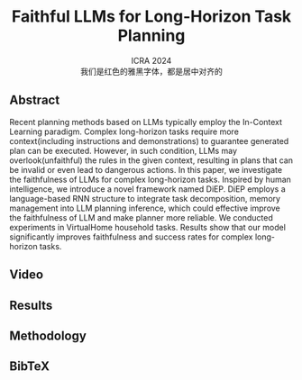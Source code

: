<h1 align="center"> Faithful LLMs for Long-Horizon Task Planning </h1>

<div align='center'>
  <font-size: 12px> ICRA 2024 </font>
</div>

<div align='center'; style="font:12px; bolder '微软雅黑';">
我们是红色的雅黑字体，都是居中对齐的
</div>

## Abstract
Recent planning methods based on LLMs typically employ the In-Context Learning paradigm. Complex long-horizon tasks require more context(including instructions and demonstrations) to guarantee generated plan can be executed. However, in such condition, LLMs may overlook(unfaithful) the rules in the given context, resulting in plans that can be invalid or even lead to dangerous actions. In this paper, we investigate the faithfulness of LLMs for complex long-horizon tasks. Inspired by human intelligence, we introduce a novel framework named DiEP. DiEP employs a language-based RNN structure to integrate task decomposition, memory management into LLM planning inference, which could effective improve the faithfulness of LLM and make planner more reliable. We conducted experiments in VirtualHome household tasks. Results show that our model significantly improves faithfulness and success rates for complex long-horizon tasks.

## Video

## Results

## Methodology

## BibTeX
